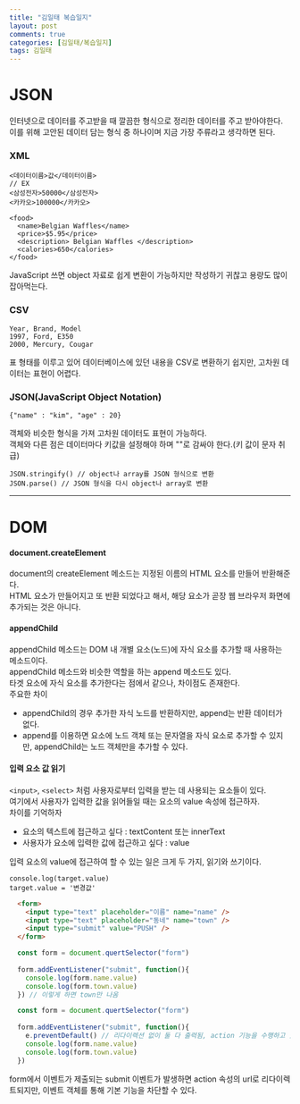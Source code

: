 ```yaml
---
title: "김일태 복습일지"
layout: post
comments: true
categories: [김일태/복습일지]
tags: 김일태
---
```


# JSON

인터넷으로 데이터를 주고받을 때 깔끔한 형식으로 정리한 데이터를 주고 받아야한다.<br/>
이를 위해 고안된 데이터 담는 형식 중 하나이며 지금 가장 주류라고 생각하면 된다.


### XML
```
<데이터이름>값</데이터이름>
// EX
<삼성전자>50000</삼성전자>
<카카오>100000</카카오>
```
```
<food>
  <name>Belgian Waffles</name>
  <price>$5.95</price>
  <description> Belgian Waffles </description>
  <calories>650</calories>
</food>
```
JavaScript 쓰면 object 자료로 쉽게 변환이 가능하지만 작성하기 귀찮고 용량도 많이 잡아먹는다.

### CSV
```
Year, Brand, Model
1997, Ford, E350
2000, Mercury, Cougar
```
표 형태를 이루고 있어 데이터베이스에 있던 내용을 CSV로 변환하기 쉽지만, 고차원 데이터는 표현이 어렵다.

### JSON(JavaScript Object Notation)
```
{"name" : "kim", "age" : 20}
```
객체와 비슷한 형식을 가져 고차원 데이터도 표현이 가능하다.<br/>
객체와 다른 점은 데이터마다 키값을 설정해야 하며 ""로 감싸야 한다.(키 값이 문자 취급)
```
JSON.stringify() // object나 array를 JSON 형식으로 변환
JSON.parse() // JSON 형식을 다시 object나 array로 변환
```

---

# DOM

#### document.createElement
document의 createElement 메소드는 지정된 이름의 HTML 요소를 만들어 반환해준다.<br/>
HTML 요소가 만들어지고 또 반환 되었다고 해서, 해당 요소가 곧장 웹 브라우저 화면에 추가되는 것은 아니다.<br/>

#### appendChild
appendChild 메소드는 DOM 내 개별 요소(노드)에 자식 요소를 추가할 때 사용하는 메소드이다.<br/>
appendChild 메소드와 비슷한 역할을 하는 append 메소드도 있다.<br/>
타겟 요소에 자식 요소를 추가한다는 점에서 같으나, 차이점도 존재한다.<br/>
주요한 차이
- appendChild의 경우 추가한 자식 노드를 반환하지만, append는 반환 데이터가 없다.
- append를 이용하면 요소에 노드 객체 또는 문자열을 자식 요소로 추가할 수 있지만, appendChild는 노드 객체만을 추가할 수 있다.

#### 입력 요소 값 읽기
`<input>`, `<select>` 처럼 사용자로부터 입력을 받는 데 사용되는 요소들이 있다.<br/> 
여기에서 사용자가 입력한 값을 읽어들일 때는 요소의 value 속성에 접근하자.<br/>
차이를 기억하자
- 요소의 텍스트에 접근하고 싶다 : textContent 또는 innerText
- 사용자가 요소에 입력한 값에 접근하고 싶다 : value
 
입력 요소의 value에 접근하여 할 수 있는 일은 크게 두 가지, 읽기와 쓰기이다.
```
console.log(target.value)
target.value = '변경값'
```
  
```HTML
  <form>
    <input type="text" placeholder="이름" name="name" />
    <input type="text" placeholder="동네" name="town" />
    <input type="submit" value="PUSH" />
  </form>
```
  
```js
  const form = document.quertSelector("form")
  
  form.addEventListener("submit", function(){
    console.log(form.name.value)
    console.log(form.town.value)
  }) // 이렇게 하면 town만 나옴
```
  
```js
  const form = document.quertSelector("form")
  
  form.addEventListener("submit", function(){
    e.preventDefault() // 리다이렉션 없이 둘 다 출력됨, action 기능을 수행하고 있으면 안해도됨
    console.log(form.name.value)
    console.log(form.town.value)
  })
```
  
form에서 이벤트가 제출되는 submit 이벤트가 발생하면 action 속성의 url로 리다이렉트되지만, 이벤트 객체를 통해 기본 기능을 차단할 수 있다.
